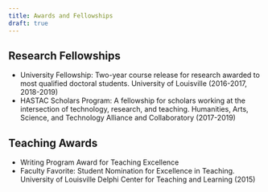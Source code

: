```yaml
---
title: Awards and Fellowships
draft: true
---
```


## Research Fellowships
- University Fellowship: Two-year course release for research awarded to most qualified doctoral students. University of Louisville (2016-2017, 2018-2019)
- HASTAC Scholars Program: A fellowship for scholars working at the intersection of technology, research, and teaching. Humanities, Arts, Science, and Technology Alliance and Collaboratory (2017-2019)

## Teaching Awards
- Writing Program Award for Teaching Excellence
- Faculty Favorite: Student Nomination for Excellence in Teaching. University of Louisville Delphi Center for Teaching and Learning (2015)
